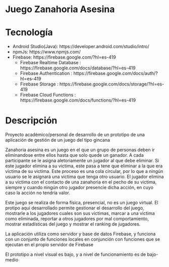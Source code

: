 
<h1>Juego Zanahoria Asesina</h1>

<h1>Tecnología</h1>
<ul> 
  <li> Android Studio(Java): https://developer.android.com/studio/intro/ </li>
  <li> npmJs: https://www.npmjs.com/ </li>
  <li> Firebase: https://firebase.google.com/?hl=es-419 
    <ul>
      <li>Firebase Realtime Database : https://firebase.google.com/docs/database/?hl=es-419</li>
      <li>Firebase Authentication :  https://firebase.google.com/docs/auth/?hl=es-419</li>
      <li>Firebase Storage : https://firebase.google.com/docs/storage/?hl=es-419</li>
      <li>Firebase Cloud Functions : https://firebase.google.com/docs/functions/?hl=es-419</li>
    </ul>
  </li>
</ul>
<h1>Descripción</h1>
<p>Proyecto académico/personal de desarrollo de un prototipo de una aplicación de gestión de un juego del tipo gincana<p>
<p>Zanahoria asesina es un juego en el que un grupo de personas deben ir eliminandose entre ellos hasta que solo quede un ganador.
A cada participante se le asigna aletoriamente un jugador al que debe eliminar. Si este jugador elimina a su victima, este pasa a tene
que eliminar a la que era victima de su victima. Este proceso es una cola circular, por lo que a ningún usuario se le asignará una
victima que tenga otro usuario. El jugador elimina a su victima con el contacto de una zanahoria en el pecho de su victima, siempre y
cuando ningún otro jugador presencie dicha acción, en cuyo caso la acción no tendría valor.</p>
<p>Este juego se realiza de forma física, presencial, no es un juego virtual. El protipo aqui desarrollado permite gestionar el 
desarrollo del juego, mostrarle a los jugadores cuales son sus victimas, marcar a una victima como eliminada, reportar a otros jugadores
por mal comportamiento, mostrar estadísticas del juego y mostrar el ranking de jugadores.<p>
<p>La aplicación utiliza como servidor y base de datos Firebase, y funciona con un conjunto de funciones locales en conjunción con 
funciones que se ejecutan en el propio servidor de Firebase</p>
<p>El prototipo a nivel visual es bajo, y a nivel de funcionamiento es de bajo-medio</p>
